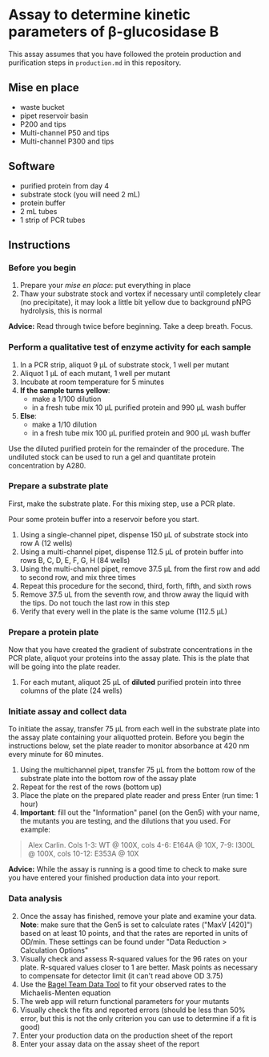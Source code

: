 # Assay to determine kinetic parameters of β-glucosidase B

This assay assumes that you have followed the protein production and purification steps in `production.md` in this repository.

## Mise en place

+ waste bucket
+ pipet reservoir basin
+ P200 and tips
+ Multi-channel P50 and tips
+ Multi-channel P300 and tips

## Software

+ purified protein from day 4
+ substrate stock (you will need 2 mL)
+ protein buffer
+ 2 mL tubes
+ 1 strip of PCR tubes

## Instructions

### Before you begin

1. Prepare your <em>mise en place</em>: put everything in place
1. Thaw your substrate stock and vortex if necessary until completely clear (no precipitate), it may look a little bit yellow due to background pNPG hydrolysis, this is normal

**Advice:** Read through twice before beginning. Take a deep breath. Focus.

### Perform a qualitative test of enzyme activity for each sample

1. In a PCR strip, aliquot 9 µL of substrate stock, 1 well per mutant
1. Aliquot 1 µL of each mutant, 1 well per mutant
3. Incubate at room temperature for 5 minutes
3. **If the sample turns yellow**:
   + make a 1/100 dilution
   + in a fresh tube mix 10 μL purified protein and 990 μL wash buffer
4. **Else**:
   + make a 1/10 dilution
   + in a fresh tube mix 100 μL purified protein and 900 μL wash buffer

Use the diluted purified protein for the remainder of the procedure. The undiluted stock can be used to run a gel and quantitate protein concentration by A280.

### Prepare a substrate plate

First, make the substrate plate. For this mixing step, use a PCR plate.

Pour some protein buffer into a reservoir before you start.

1. Using a single-channel pipet, dispense 150 μL of substrate stock into row A (12 wells)
2. Using a multi-channel pipet, dispense 112.5 μL of protein buffer into rows B, C, D, E, F, G, H (84 wells)
1. Using the multi-channel pipet, remove 37.5 μL from the first row and add to second row, and mix three times
3. Repeat this procedure for the second, third, forth, fifth, and sixth rows
4. Remove 37.5 uL from the seventh row, and throw away the liquid with the tips. Do not touch the last row in this step
6. Verify that every well in the plate is the same volume (112.5 µL)

### Prepare a protein plate

Now that you have created the gradient of substrate concentrations in the PCR plate, aliquot your proteins into the assay plate. This is the plate that will be going into the plate reader.

1. For each mutant, aliquot 25 µL of **diluted** purified protein into three columns of the plate (24 wells)

### Initiate assay and collect data

To initiate the assay, transfer 75 µL from each well in the substrate plate into the assay plate containing your aliquotted protein. Before you begin the instructions below, set the plate reader to monitor absorbance at 420 nm every minute for 60 minutes.

1.  Using the multichannel pipet, transfer 75 µL from the bottom row of the substrate plate into the bottom row of the assay plate
2.  Repeat for the rest of the rows (bottom up)
3.  Place the plate on the prepared plate reader and press Enter (run time: 1 hour)
4.  **Important**: fill out the "Information" panel (on the Gen5) with your name, the mutants you are testing, and the dilutions that you used. For example:

> Alex Carlin. Cols 1-3: WT @ 100X, cols 4-6: E164A @ 10X, 7-9: I300L @ 100X, cols 10-12: E353A @ 10X

**Advice:** While the assay is running is a good time to check to make sure you have entered your finished production data into your report.

### Data analysis

2. Once the assay has finished, remove your plate and examine your data. **Note**: make sure that the Gen5 is set to calculate rates ("MaxV [420]") based on at least 10 points, and that the rates are reported in units of OD/min. These settings can be found under "Data Reduction > Calculation Options"
3. Visually check and assess R-squared values for the 96 rates on your plate. R-squared values closer to 1 are better. Mask points as necessary to compensate for detector limit (it can't read above OD 3.75)
4. Use the [Bagel Team Data Tool](http://bagel.genomecenter.ucdavis.edu) to fit your observed rates to the Michaelis-Menten equation
5. The web app will return functional parameters for your mutants
6. Visually check the fits and reported errors (should be less than 50% error, but this is not the only criterion you can use to determine if a fit is good)
7. Enter your production data on the production sheet of the report
8. Enter your assay data on the assay sheet of the report
